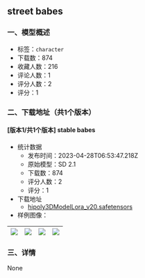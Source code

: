 ## street babes
### 一、模型概述

- 标签：`character`
- 下载数：874
- 收藏人数：216
- 评论人数：1
- 评分人数：2
- 评分：1

### 二、下载地址（共1个版本）

#### [版本1/共1个版本] stable babes

- 统计数据
  - 发布时间：2023-04-28T06:53:47.218Z
  - 原始模型：SD 2.1
  - 下载数：874
  - 评分人数：2
  - 评分：1
- 下载地址
  - [hipoly3DModelLora_v20.safetensors](https://civitai.com/api/download/models/56234)
- 样例图像：

| <img src="https://image.civitai.com/xG1nkqKTMzGDvpLrqFT7WA/f466b80b-d2ce-4b81-d3f9-e9d6a3170300/width=450/609459.jpeg" /> | <img src="https://image.civitai.com/xG1nkqKTMzGDvpLrqFT7WA/a6e5062b-6f9a-4e37-2416-93fb2854dc00/width=450/609456.jpeg" /> | <img src="https://image.civitai.com/xG1nkqKTMzGDvpLrqFT7WA/d09b75b7-15d7-4cf9-e764-45cfd5733000/width=450/609457.jpeg" /> | <img src="https://image.civitai.com/xG1nkqKTMzGDvpLrqFT7WA/11c80427-63dd-446e-4109-6cd6d8e23700/width=450/609455.jpeg" /> |
| ---- | ---- | ---- | ---- |


### 三、详情
None